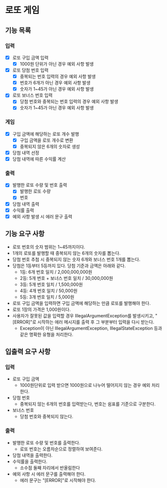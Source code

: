 # 로또 게임

## 기능 목록

### 입력

- [x] 로또 구입 금액 입력
    - [x] 1000원 단위가 아닌 경우 예외 사항 발생
- [x] 로또 당첨 번호 입력
    - [x] 중복되는 번호 입력의 경우 예외 사항 발생
    - [x] 번호가 6개가 아닌 경우 예외 사항 발생
    - [x] 숫자가 1~45가 아닌 경우 예외 사항 발생
- [x] 로또 보너스 번호 입력
    - [x] 당첨 번호와 중복되는 번호 입력의 경우 예외 사항 발생
    - [x] 숫자가 1~45가 아닌 경우 예외 사항 발생

### 게임

- [x] 구입 금액에 해당하는 로또 개수 발행
    - [x] 구입 금액을 로또 개수로 변환
    - [x] 중복되지 않은 6개의 숫자로 생성
- [x] 당첨 내역 선정
- [x] 당첨 내역에 따른 수익률 계산

### 출력

- [x] 발행한 로또 수량 및 번호 출력
    - [x] 발행한 로또 수량
    - [x] 번호
- [x] 당첨 내역 출력
- [x] 수익률 출력
- [x] 예외 사항 발생 시 에러 문구 출력

## 기능 요구 사항

- 로또 번호의 숫자 범위는 1~45까지이다.
- 1개의 로또를 발행할 때 중복되지 않는 6개의 숫자를 뽑는다.
- 당첨 번호 추첨 시 중복되지 않는 숫자 6개와 보너스 번호 1개를 뽑는다.
- 당첨은 1등부터 5등까지 있다. 당첨 기준과 금액은 아래와 같다.
    - 1등: 6개 번호 일치 / 2,000,000,000원
    - 2등: 5개 번호 + 보너스 번호 일치 / 30,000,000원
    - 3등: 5개 번호 일치 / 1,500,000원
    - 4등: 4개 번호 일치 / 50,000원
    - 5등: 3개 번호 일치 / 5,000원
- 로또 구입 금액을 입력하면 구입 금액에 해당하는 만큼 로또를 발행해야 한다.
- 로또 1장의 가격은 1,000원이다.
- 사용자가 잘못된 값을 입력할 경우 IllegalArgumentException를 발생시키고, "[ERROR]"로 시작하는 에러 메시지를 출력 후 그 부분부터 입력을 다시 받는다.
    - Exception이 아닌 IllegalArgumentException, IllegalStateException 등과 같은 명확한 유형을 처리한다.

## 입출력 요구 사항

### 입력

- 로또 구입 금액
    - 1000원단위로 입력 받으면 1000원으로 나누어 떨어지지 않는 경우 예외 처리한다.
- 당첨 번호
    - 중복되지 않는 6개의 번호를 입력받는다, 번호는 쉼표를 기준으로 구분한다.
- 보너스 번호
    - 당첨 번호와 중복되지 않는다.

### 출력

- 발행한 로또 수량 및 번호를 출력한다.
    - 로또 번호는 오름차순으로 정렬하여 보여준다.
- 당첨 내역을 출력한다.
- 수익률을 출력한다.
    - 소수점 둘째 자리에서 반올림한다
- 예외 사항 시 에러 문구를 출력해야 한다.
    - 에러 문구는 "[ERROR]"로 시작해야 한다.